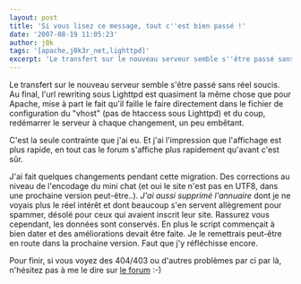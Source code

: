 ```yaml
---
layout: post
title: 'Si vous lisez ce message, tout c''est bien passé !'
date: '2007-08-19 11:05:23'
author: j0k
tags: '[apache,j0k3r_net,lighttpd]'
excerpt: 'Le transfert sur le nouveau serveur semble s''être passé sans réel soucis.   Au final, l''url rewriting sous Lighttpd est quasiment la même chose que pour Apache, mise à part le fait qu''il faille le faire directement dans le fichier de configuration du "vhost" (pas de htaccess sous Lighttpd) et du coup, redémarrer le serveur à chaque changement, un peu embêtant.      ...'
---
```


Le transfert sur le nouveau serveur semble s'être passé sans réel soucis.   Au final, l'url rewriting sous Lighttpd est quasiment la même chose que pour Apache, mise à part le fait qu'il faille le faire directement dans le fichier de configuration du "vhost" (pas de htaccess sous Lighttpd) et du coup, redémarrer le serveur à chaque changement, un peu embêtant.

C'est la seule contrainte que j'ai eu.   Et j'ai l'impression que l'affichage est plus rapide, en tout cas le forum s'affiche plus rapidement qu'avant c'est sûr.

J'ai fait quelques changements pendant cette migration.   Des corrections au niveau de l'encodage du mini chat (et oui le site n'est pas en UTF8, dans une prochaine version peut-être..).   _J'ai aussi supprimé l'annuaire_ dont je ne voyais plus le réel intérêt et dont beaucoup s'en servent allègrement pour spammer, désolé pour ceux qui avaient inscrit leur site. Rassurez vous cependant, les données sont conservés.   En plus le script commençait à bien dater et des améliorations devait être faite. Je le remettrais peut-être en route dans la prochaine version. Faut que j'y réfléchisse encore.

Pour finir, si vous voyez des 404/403 ou d'autres problèmes par ci par là, n'hésitez pas à me le dire sur [le forum](http://www.j0k3r.net/forum/index.php) :-)
